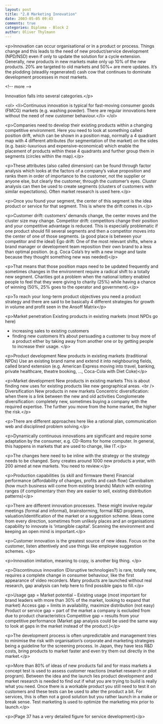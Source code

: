 ```yaml
---
layout: post
title: "2.8 Marketing Innovation"
date: 2003-05-05 09:43
comments: true
categories: Diploma - Block 2
author: Oliver Thylmann
---
```



&lt;p&gt;Innovation can occur organisational or in a product or process. Things change and this leads to the need of new product/service development (NPD/NSD) even if only to update the solution for a cycle extension. Generally, new products in new markets make only up 10% of the new products. 20% are targeted to old markets and 50%+ are mere updates. It’s the plodding (steadily regenerated) cash cow that continues to dominate development processes in most markets.


&lt;!-- more --&gt;


Innovation falls into several categories.&lt;/p&gt;

&lt;ol&gt;
&lt;li&gt;Continuous innovation is typical for fast-moving consumer goods (FMCG) markets (e.g. washing powder). There are regular innovations here without the need of new customer behaviour.&lt;/li&gt;
&lt;/ol&gt;

&lt;p&gt;Companies need to develop their existing products within a changing competitive environment. Here you need to look at something called position drift, which can be shown in a position map, normally a 4 quadrant map with 4 different attributes (for segmentation of the market) on the sides (e.g. basic-luxurious and expensive-economical) which enable the placement of products within these 4 quadrants and further group them in segments (circles within the map).&lt;/p&gt;

&lt;p&gt;These attributes (also called dimension) can be found through factor analysis which looks at the factors of a company’s value proposition and ranks them in order of importance to the customer, not the supplier or anyone else, but clearly the customer, through the customer’s eyes. Cluster analysis can then be used to create segments (clusters of customers with similar expectations). Often market research is used here.&lt;/p&gt;

&lt;p&gt;Once you found your segment, the center of this segment is the idea product or service for that segment. This is where the drift comes in.&lt;/p&gt;

&lt;p&gt;Customer drift: customers’ demands change, the center moves and the cluster size may change.
Competitor drift: competitors change their position and your competitive advantage is reduced. This is especially problematic if one product should fill several segments and then a competitor moves into the center of one of those segments. (a good place is between your competitor and the ideal)
Ego drift: One of the most relevant shifts, where a brand manager or development team reposition their own brand to a less than optimal position.  (e.g. Coca Cola’s try with a new image and taste because they thought something new was needed)&lt;/p&gt;

&lt;p&gt;That means that those position maps need to be updated frequently and sometimes changes in the environment require a radical shift to a totally new segment. Charities got a problem when the national lottery enabled people to feel that they were giving to charity (25%) while having a chance of winning (50%, 25% goes to the operator and government).&lt;/p&gt;

&lt;p&gt;To reach your long-term product objectives you need a product strategy and there are said to be basically 4 different strategies for growth in volume and profit seen in the Ansoff Matrix&lt;/p&gt;

&lt;p&gt;Market penetration
Existing products in existing markets (most NPDs go here)
-   increasing sales to existing customers
-   finding new customers
It’s about persuading a customer to buy more of a product either by taking away from another one or by getting people to increase their usage. &lt;/p&gt;

&lt;p&gt;Product development
New products in existing markets (traditional NPDs)
Use an existing brand name and extend it into neighbouring fields, called brand extension (e.g. American Express moving into travel, banking, private healthcare, theatre booking, …, Coca-Cola with Diet Coke)&lt;/p&gt;

&lt;p&gt;Market development
New products in existing markets
This is about finding new uses for existing products like new geographical areas. &lt;br /&gt;
Diversification
New products in new markets
Concentric diversification: when there is a link between the new and old activities
Conglomerate diversification: completely new, sometimes buying a company with the required expertise. The further you move from the home market, the higher the risk.&lt;/p&gt;

&lt;p&gt;There are different approaches here like a rational plan, communication web and disciplined problem solving.&lt;/p&gt;

&lt;p&gt;Dynamically continuous innovations are significant and require some adaptation by the consumer, e.g. CD-Roms for home computer. In general, this happens in markets that are used to change, like IT.&lt;/p&gt;

&lt;p&gt;The changes here need to be inline with the strategy or the strategy needs to be changed. Sony creates around 1000 new products a year, with 200 aimed at new markets. You need to review:&lt;/p&gt;

&lt;p&gt;Production capabilities (is skill and firmware there)
Financial performance (affordability of changes, profits and cash flow)
Cannibalism (how much business will come from existing brands)
Match with existing ranges (if complimentary then they are easier to sell, existing distribution patterns)&lt;/p&gt;

&lt;p&gt;There are different innovation processes. These might involve regular meetings (formal and informal), brainstorming, formal R&amp;D programs, valuation/identification of the market or a suggestion scheme. Ideas come from every direction, sometimes from unlikely places and an organisations capability to innovate is ‘intangible capital’. Scanning the environment and keeping an open mind is important.&lt;/p&gt;

&lt;p&gt;Customer innovation is the greatest source of new ideas. Focus on the customer, listen attentively and use things like employee suggestion schemes. &lt;/p&gt;

&lt;p&gt;Innovation imitation, meaning to copy, is another big thing. &lt;/p&gt;

&lt;p&gt;Discontinuous innovation (Disruptive technologies?) is rare, totally new, requires a complete change in consumer behaviour, like the first appearance of video recorders. Many products are launched without real research, gap analysis can help here to find possible gaps to fill.&lt;/p&gt;

&lt;p&gt;Usage gap = Market potential – Existing usage (most important for brand leaders with more than 30% of the market, looking to expand that market)
Access gap = limits in availability, maximize distribution (not easy)
Product or service gap = part of the market a company is excluded from due to product characteristics
Competitive gap = results from your competitive performance
(Market gap analysis could be used the same way to look at gaps in the market instead of the product.)&lt;/p&gt;

&lt;p&gt;The development process is often unpredictable and management tries to minimise the risk with organisation’s corporate and marketing strategies being a guideline for the screening process. In Japan, they have less R&amp;D costs, bring products to market faster and even try them out directly in the market.&lt;/p&gt;

&lt;p&gt;More than 80% of ideas of new products fail and for mass markets a concept test is used to assess customer reactions (market research or pilot program). Between the idea and the launch lies product development and market research is needed to find out if what you are trying to build is really what you need. Once there is a workable product you still need to test it on customers and these tests can be used to alter the product a bit. For services, this is often not a good solution but you rather launch in a make or break sense. Test marketing is used to optimize the marketing mix prior to launch.&lt;/p&gt;

&lt;p&gt;(Page 37 has a very detailed figure for service development)&lt;/p&gt;


